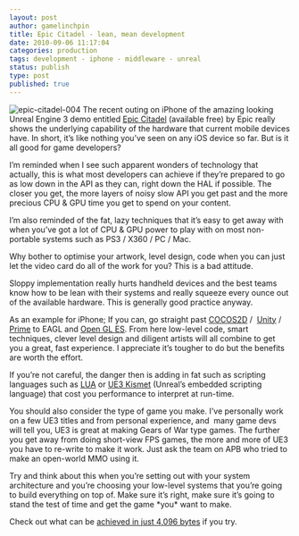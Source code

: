 ```yaml
---
layout: post
author: gamelinchpin
title: Epic Citadel - lean, mean development
date: 2010-09-06 11:17:04
categories: production
tags: development - iphone - middleware - unreal
status: publish
type: post
published: true
---
```

![epic-citadel-004](assets/epiccitadel004.jpg "epic-citadel-004") The
recent outing on iPhone of the amazing looking Unreal Engine 3 demo
entitled [Epic
Citadel](http://itunes.apple.com/us/app/epic-citadel/id388888815)
(available free) by Epic really shows the underlying capability of the
hardware that current mobile devices have. In short, it’s like nothing
you’ve seen on any iOS device so far. But is it all good for game
developers?

I’m reminded when I see such apparent wonders of technology that
actually, this is what most developers can achieve if they’re prepared
to go as low down in the API as they can, right down the HAL if
possible. The closer you get, the more layers of noisy slow API you get
past and the more precious CPU & GPU time you get to spend on your
content.

I’m also reminded of the fat, lazy techniques that it’s easy to get away
with when you’ve got a lot of CPU & GPU power to play with on most
non-portable systems such as PS3 / X360 / PC / Mac.

Why bother to optimise your artwork, level design, code when you can
just let the video card do all of the work for you? This is a bad
attitude.

Sloppy implementation really hurts handheld devices and the best teams
know how to be lean with their systems and really squeeze every ounce
out of the available hardware. This is generally good practice anyway.

As an example for iPhone; If you can, go straight past
[COCOS2D](http://www.cocos2d-iphone.org/) / 
[Unity](http://unityiphone.com/) /
[Prime](http://www.the-prime-engine.com/) to EAGL and [Open GL
ES](http://developer.apple.com/iphone/library/documentation/3DDrawing/Conceptual/OpenGLES_ProgrammingGuide/OpenGLESontheiPhone/OpenGLESontheiPhone.html#//apple_ref/doc/uid/TP40008793-CH101-SW1). From here low-level code, smart techniques, clever level design and diligent artists will all combine to get you a great, fast experience. I appreciate it’s tougher to do but the benefits are worth the effort.

If you’re not careful, the danger then is adding in fat such as
scripting languages such as [LUA](http://www.lua.org/) or [UE3
Kismet](http://www.unreal.com/) (Unreal’s embedded scripting language) that cost you performance to interpret at run-time.

You should also consider the type of game you make. I've personally work
on a few UE3 titles and from personal experience, and  many game devs
will tell you, UE3 is great at making Gears of War type games. The
further you get away from doing short-view FPS games, the more and more
of UE3 you have to re-write to make it work. Just ask the team on APB
who tried to make an open-world MMO using it.

Try and think about this when you’re setting out with your system
architecture and you’re choosing your low-level systems that you’re
going to build everything on top of. Make sure it’s right, make sure
it’s going to stand the test of time and get the game \*you\* want to
make.

Check out what can be [achieved in just 4,096
bytes](http://www.assembly.org/summer10/gallery/4k-intro/neanderstaller-by-pittsburgh-stallers) if you try.
